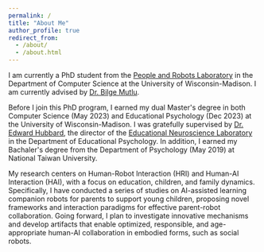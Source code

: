 ```yaml
---
permalink: /
title: "About Me"
author_profile: true
redirect_from: 
  - /about/
  - /about.html
---
```


I am currently a PhD student from the [People and Robots Laboratory](https://peopleandrobots.wisc.edu/?repeat=w3tc) in the Department of Computer Science at the University of Wisconsin-Madison. I am currently advised by [Dr. Bilge Mutlu](http://bilgemutlu.com). 

Before I join this PhD program, I earned my dual Master's degree in both Computer Science (May 2023) and Educational Psychology (Dec 2023) at the University of Wisconsin-Madison. I was gratefully supervised by [Dr. Edward Hubbard](https://edpsych.education.wisc.edu/fac-staff/hubbard-edward/), the director of the [Educational Neuroscience Laboratory](https://web.education.wisc.edu/edneurolab/) in the Department of Educational Psychology. In addition, I earned my Bachaler's degree from the Department of Psychology (May 2019) at National Taiwan University. 

My research centers on Human-Robot Interaction (HRI) and Human-AI Interaction (HAI), with a focus on education, children, and family dynamics. Specifically, I have conducted a series of studies on AI-assisted learning companion robots for parents to support young children, proposing novel frameworks and interaction paradigms for effective parent-robot collaboration. Going forward, I plan to investigate innovative mechanisms and develop artifacts that enable optimized, responsible, and age-appropriate human-AI collaboration in embodied forms, such as social robots.

